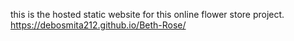 this is the hosted static website for this online flower store project.
https://debosmita212.github.io/Beth-Rose/


